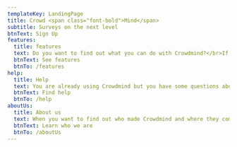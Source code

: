 ```yaml
---
templateKey: LandingPage
title: Crowd <span class="font-bold">Mind</span>
subtitle: Surveys on the next level
btnText: Sign Up
features:
  title: features
  text: Do you want to find out what you can do with Crowdmind?</br>If so, this is the place where you will find all the informations!
  btnText: See features
  btnTo: /features
help:
  title: Help
  text: You are already using Crowdmind but you have some questions about the usage?</br>This is where you will find answers for all your technical questions!
  btnText: Find help
  btnTo: /help
aboutUs:
  title: About us
  text: When you want to find out who made Crowdmind and where they come from, this is the place to be!
  btnText: Learn who we are
  btnTo: /aboutUs
---
```

